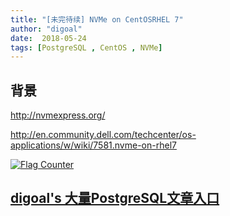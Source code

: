 ```yaml
---
title: "[未完待续] NVMe on CentOSRHEL 7"
author: "digoal"
date:  2018-05-24
tags: [PostgreSQL , CentOS , NVMe]
---
```

## 背景

http://nvmexpress.org/

http://en.community.dell.com/techcenter/os-applications/w/wiki/7581.nvme-on-rhel7
  
<a rel="nofollow" href="http://info.flagcounter.com/h9V1"  ><img src="http://s03.flagcounter.com/count/h9V1/bg_FFFFFF/txt_000000/border_CCCCCC/columns_2/maxflags_12/viewers_0/labels_0/pageviews_0/flags_0/"  alt="Flag Counter"  border="0"  ></a>  
  
  
  
  
  
  
## [digoal's 大量PostgreSQL文章入口](https://github.com/digoal/blog/blob/master/README.md "22709685feb7cab07d30f30387f0a9ae")
  
